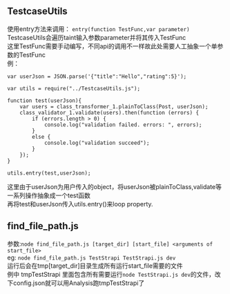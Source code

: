 ## TestcaseUtils
使用entry方法来调用：
`entry(function TestFunc,var parameter)`
TestcaseUtils会遍历taint输入参数parameter并将其传入TestFunc  
这里TestFunc需要手动编写，不同api的调用不一样故此处需要人工抽象一个单参数的TestFunc  
例：  
```
var userJson = JSON.parse('{"title":"Hello","rating":5}');

var utils = require("../TestcaseUtils.js");

function test(userJson){
    var users = class_transformer_1.plainToClass(Post, userJson);
    class_validator_1.validate(users).then(function (errors) {
        if (errors.length > 0) {
            console.log("validation failed. errors: ", errors);
        }
        else {
            console.log("validation succeed");
        }
    });
}

utils.entry(test,userJson);
```
这里由于userJson为用户传入的object，将userJson被plainToClass,validate等一系列操作抽象成一个test函数  
再将test和userJson传入utils.entry()来loop property.


## find_file_path.js
参数:`node find_file_path.js [target_dir] [start_file] <arguments of start_file>`  
eg: `node find_file_path.js TestStrapi TestStrapi.js dev`  
运行后会在tmp[target_dir]目录生成所有运行start_file需要的文件  
例中 tmpTestStrapi 里面包含所有需要运行`node TestStrapi.js dev`的文件，改下config.json就可以用Analysis跑tmpTestStrapi了
